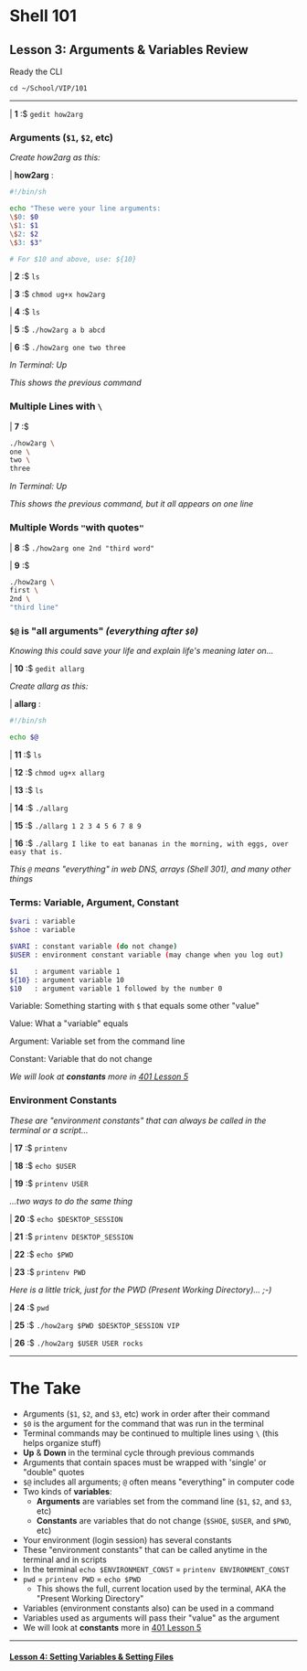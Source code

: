 # Shell 101
## Lesson 3: Arguments & Variables Review

Ready the CLI

`cd ~/School/VIP/101`

___

| **1** :$ `gedit how2arg`

### Arguments (`$1`, `$2`, etc)

*Create how2arg as this:*

| **how2arg** :

```sh
#!/bin/sh

echo "These were your line arguments:
\$0: $0
\$1: $1
\$2: $2
\$3: $3"

# For $10 and above, use: ${10}
```

| **2** :$ `ls`

| **3** :$ `chmod ug+x how2arg`

| **4** :$ `ls`

| **5** :$ `./how2arg a b abcd`

| **6** :$ `./how2arg one two three`

*In Terminal: Up*

*This shows the previous command*

### Multiple Lines with `\`

| **7** :$
```sh
./how2arg \
one \
two \
three
```

*In Terminal: Up*

*This shows the previous command, but it all appears on one line*

### Multiple Words `"`with quotes`"`

| **8** :$ `./how2arg one 2nd "third word"`

| **9** :$
```sh
./how2arg \
first \
2nd \
"third line"
```

### `$@` is "all arguments" *(everything after `$0`)*

*Knowing this could save your life and explain life's meaning later on...*

| **10** :$ `gedit allarg`

*Create allarg as this:*

| **allarg** :

```sh
#!/bin/sh

echo $@
```

| **11** :$ `ls`

| **12** :$ `chmod ug+x allarg`

| **13** :$ `ls`

| **14** :$ `./allarg`

| **15** :$ `./allarg 1 2 3 4 5 6 7 8 9`

| **16** :$ `./allarg I like to eat bananas in the morning, with eggs, over easy that is.`

*This `@` means "everything" in web DNS, arrays (Shell 301), and many other things*

### Terms: Variable, Argument, Constant
```sh
$vari : variable
$shoe : variable

$VARI : constant variable (do not change)
$USER : environment constant variable (may change when you log out)

$1    : argument variable 1
${10} : argument variable 10
$10   : argument variable 1 followed by the number 0
```

Variable: Something starting with `$` that equals some other "value"

Value: What a "variable" equals

Argument: Variable set from the command line

Constant: Variable that do not change

*We will look at* ***constants*** *more in [401 Lesson 5](https://github.com/inkVerb/vip/blob/master/401-shell/Lesson-05.md#viii-readonly-variables-constants)*

### Environment Constants

*These are "environment constants" that can always be called in the terminal or a script...*

| **17** :$ `printenv`

| **18** :$ `echo $USER`

| **19** :$ `printenv USER`

*...two ways to do the same thing*

| **20** :$ `echo $DESKTOP_SESSION`

| **21** :$ `printenv DESKTOP_SESSION`

| **22** :$ `echo $PWD`

| **23** :$ `printenv PWD`

*Here is a little trick, just for the PWD (Present Working Directory)... ;-)*

| **24** :$ `pwd`

| **25** :$ `./how2arg $PWD $DESKTOP_SESSION VIP`

| **26** :$ `./how2arg $USER USER rocks`

___

# The Take

- Arguments (`$1`, `$2`, and `$3`, etc) work in order after their command
- `$0` is the argument for the command that was run in the terminal
- Terminal commands may be continued to multiple lines using `\` (this helps organize stuff)
- **Up** & **Down** in the terminal cycle through previous commands
- Arguments that contain spaces must be wrapped with 'single' or "double" quotes
- `$@` includes all arguments; `@` often means "everything" in computer code
- Two kinds of **variables**:
  - **Arguments** are variables set from the command line (`$1`, `$2`, and `$3`, etc)
  - **Constants** are variables that do not change (`$SHOE`, `$USER`, and `$PWD`, etc)
- Your environment (login session) has several constants
- These "environment constants" that can be called anytime in the terminal and in scripts
- In the terminal `echo $ENVIRONMENT_CONST` = `printenv ENVIRONMENT_CONST`
- `pwd` = `printenv PWD` = `echo $PWD`
  - This shows the full, current location used by the terminal, AKA the "Present Working Directory"
- Variables (environment constants also) can be used in a command
- Variables used as arguments will pass their "value" as the argument
- We will look at **constants**  more in [401 Lesson 5](https://github.com/inkVerb/vip/blob/master/401-shell/Lesson-05.md#viii-readonly-variables-constants)
___

#### [Lesson 4: Setting Variables & Setting Files](https://github.com/inkVerb/vip/blob/master/101-shell/Lesson-04.md)
